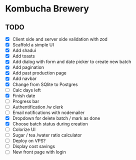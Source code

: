 # Kombucha Brewery

## TODO

-   [x] Client side and server side validation with zod
-   [x] Scaffold a simple UI
-   [x] Add shadui
-   [x] Add toasts
-   [x] Add dialog with form and date picker to create new batch
-   [x] Add pagination
-   [x] Add past production page
-   [x] Add navbar
-   [x] Change from SQlite to Postgres
-   [ ] Calc days left
-   [x] Finish date
-   [ ] Progress bar
-   [ ] Authentification /w clerk
-   [ ] Email notifications with nodemailer
-   [x] Dropdown for delete batch / mark as done
-   [x] Choose batch status during creation
-   [ ] Colorize UI
-   [ ] Sugar / tea /water ratio calculator
-   [ ] Deploy on VPS?
-   [ ] Display cost savings
-   [ ] New front page with login
